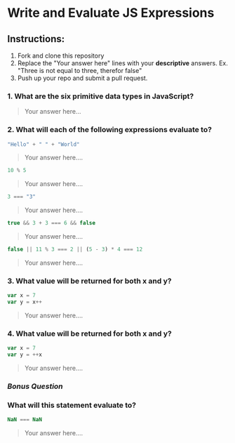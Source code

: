 # Write and Evaluate JS Expressions

## Instructions:

1. Fork and clone this repository
1. Replace the "Your answer here" lines with your __descriptive__ answers. Ex. "Three is not equal to three, therefor false"
1. Push up your repo and submit a pull request. 

### 1. What are the six primitive data types in JavaScript?

> Your answer here...

### 2. What will each of the following expressions evaluate to?

```js
"Hello" + " " + "World"
```

> Your answer here....

```js
10 % 5
```

> Your answer here....

```js
3 === "3"
```

> Your answer here....

```js
true && 3 + 3 === 6 && false
```

> Your answer here....


```js
false || 11 % 3 === 2 || (5 - 3) * 4 === 12
```

> Your answer here....

### 3. What value will be returned for both x and y?

```js
var x = 7
var y = x++
```

> Your answer here....

### 4. What value will be returned for both x and y?

```js
var x = 7
var y = ++x
```

> Your answer here....

### *Bonus Question* 
### What will this statement evaluate to?


```js
NaN === NaN
```

> Your answer here....
